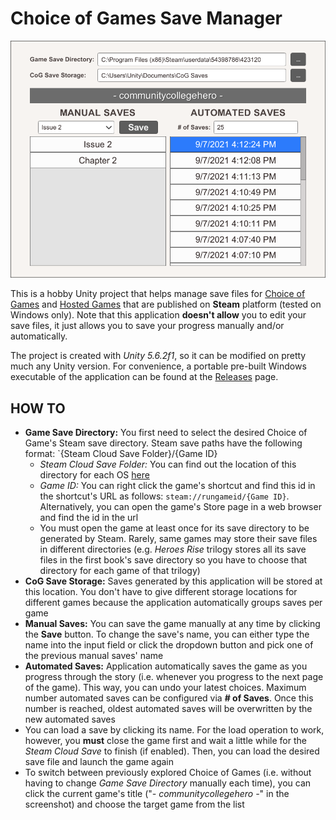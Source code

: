 # Choice of Games Save Manager

![Screenshot](MainWindow.png)

This is a hobby Unity project that helps manage save files for [Choice of Games](https://store.steampowered.com/search/?publisher=Choice%20of%20Games) and [Hosted Games](https://store.steampowered.com/search/?publisher=Hosted%20Games) that are published on **Steam** platform (tested on Windows only). Note that this application **doesn't allow** you to edit your save files, it just allows you to save your progress manually and/or automatically.

The project is created with *Unity 5.6.2f1*, so it can be modified on pretty much any Unity version. For convenience, a portable pre-built Windows executable of the application can be found at the [Releases]() page.

## HOW TO

- **Game Save Directory:** You first need to select the desired Choice of Game's Steam save directory. Steam save paths have the following format: `{Steam Cloud Save Folder}/{Game ID}
  - *Steam Cloud Save Folder:* You can find out the location of this directory for each OS [here](https://help.steampowered.com/en/faqs/view/68D2-35AB-09A9-7678)
  - *Game ID:* You can right click the game's shortcut and find this id in the shortcut's URL as follows: `steam://rungameid/{Game ID}`. Alternatively, you can open the game's Store page in a web browser and find the id in the url
  - You must open the game at least once for its save directory to be generated by Steam. Rarely, same games may store their save files in different directories (e.g. *Heroes Rise* trilogy stores all its save files in the first book's save directory so you have to choose that directory for each game of that trilogy)
- **CoG Save Storage:** Saves generated by this application will be stored at this location. You don't have to give different storage locations for different games because the application automatically groups saves per game
- **Manual Saves:** You can save the game manually at any time by clicking the **Save** button. To change the save's name, you can either type the name into the input field or click the dropdown button and pick one of the previous manual saves' name
- **Automated Saves:** Application automatically saves the game as you progress through the story (i.e. whenever you progress to the next page of the game). This way, you can undo your latest choices. Maximum number automated saves can be configured via **# of Saves**. Once this number is reached, oldest automated saves will be overwritten by the new automated saves
- You can load a save by clicking its name. For the load operation to work, however, you **must** close the game first and wait a little while for the *Steam Cloud Save* to finish (if enabled). Then, you can load the desired save file and launch the game again
- To switch between previously explored Choice of Games (i.e. without having to change *Game Save Directory* manually each time), you can click the current game's title ("*- communitycollegehero -*" in the screenshot) and choose the target game from the list